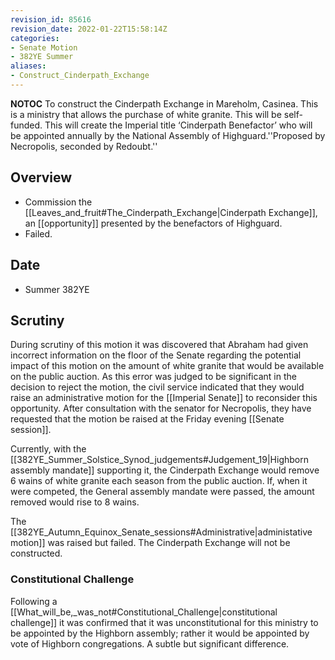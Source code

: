 ```yaml
---
revision_id: 85616
revision_date: 2022-01-22T15:58:14Z
categories:
- Senate Motion
- 382YE Summer
aliases:
- Construct_Cinderpath_Exchange
---
```



__NOTOC__
To construct the Cinderpath Exchange in Mareholm, Casinea. This is a ministry that allows the purchase of white granite. This will be self-funded. This will create the Imperial title ‘Cinderpath Benefactor’ who will be appointed annually by the National Assembly of Highguard.''Proposed by Necropolis, seconded by Redoubt.''
## Overview
* Commission the [[Leaves_and_fruit#The_Cinderpath_Exchange|Cinderpath Exchange]], an [[opportunity]] presented by the benefactors of Highguard.
* Failed.

## Date
* Summer 382YE
## Scrutiny
During scrutiny of this motion it was discovered that Abraham had given incorrect information on the floor of the Senate regarding the potential impact of this motion on the amount of white granite that would be available on the public auction. As this error was judged to be significant in the decision to reject the motion, the civil service  indicated that they would raise an administrative motion for the [[Imperial Senate]] to reconsider this opportunity. After consultation with the senator for Necropolis, they have requested that the motion be raised at the Friday evening [[Senate session]].

Currently, with the [[382YE_Summer_Solstice_Synod_judgements#Judgement_19|Highborn assembly mandate]] supporting it, the Cinderpath Exchange would remove 6 wains of white granite each season from the public auction. If, when it were competed, the General assembly mandate were passed, the amount removed would rise to 8 wains.

The [[382YE_Autumn_Equinox_Senate_sessions#Administrative|administative motion]] was raised but failed. The Cinderpath Exchange will not be constructed.

### Constitutional Challenge
Following a [[What_will_be,_was_not#Constitutional_Challenge|constitutional challenge]] it was confirmed that it was unconstitutional for this ministry to be appointed by the Highborn assembly; rather it would be appointed by vote of Highborn congregations. A subtle but significant difference.
